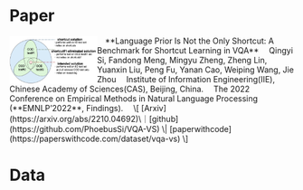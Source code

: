 # Paper
<img align="left" src="https://github.com/PhoebusSi/VQA-VS-homepage/blob/main/VS.jpg" width = "155" height = "85"/>
&emsp;**Language Prior Is Not the Only Shortcut: A Benchmark for Shortcut Learning in VQA**    
&emsp;Qingyi Si, Fandong Meng, Mingyu Zheng, Zheng Lin, Yuanxin Liu, Peng Fu, Yanan Cao, Weiping Wang, Jie Zhou
&emsp;Institute of Information Engineering(IIE), Chinese Academy of Sciences(CAS), Beijing, China.  
&emsp;The 2022 Conference on Empirical Methods in Natural Language Processing (**EMNLP’2022**, Findings).
&emsp;\[ [Arxiv](https://arxiv.org/abs/2210.04692)\｜[github](https://github.com/PhoebusSi/VQA-VS) \| [paperwithcode](https://paperswithcode.com/dataset/vqa-vs) \]

# Data





